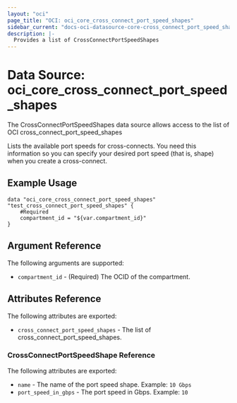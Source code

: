 ```yaml
---
layout: "oci"
page_title: "OCI: oci_core_cross_connect_port_speed_shapes"
sidebar_current: "docs-oci-datasource-core-cross_connect_port_speed_shapes"
description: |-
  Provides a list of CrossConnectPortSpeedShapes
---
```


# Data Source: oci_core_cross_connect_port_speed_shapes
The CrossConnectPortSpeedShapes data source allows access to the list of OCI cross_connect_port_speed_shapes

Lists the available port speeds for cross-connects. You need this information
so you can specify your desired port speed (that is, shape) when you create a
cross-connect.


## Example Usage

```hcl
data "oci_core_cross_connect_port_speed_shapes" "test_cross_connect_port_speed_shapes" {
	#Required
	compartment_id = "${var.compartment_id}"
}
```

## Argument Reference

The following arguments are supported:

* `compartment_id` - (Required) The OCID of the compartment.


## Attributes Reference

The following attributes are exported:

* `cross_connect_port_speed_shapes` - The list of cross_connect_port_speed_shapes.

### CrossConnectPortSpeedShape Reference

The following attributes are exported:

* `name` - The name of the port speed shape.  Example: `10 Gbps` 
* `port_speed_in_gbps` - The port speed in Gbps.  Example: `10` 

